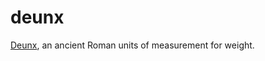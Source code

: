 # deunx
[Deunx](https://deunx.shinyapps.io/deunx/), an ancient Roman units of measurement for weight.
